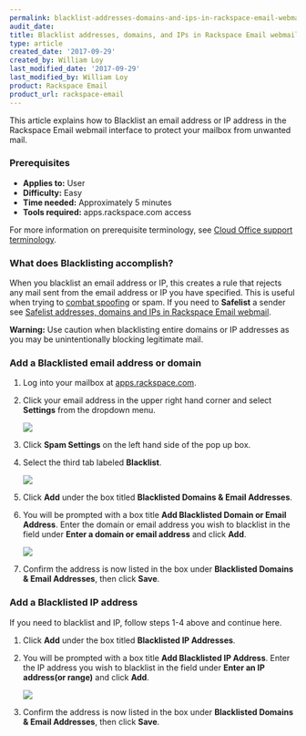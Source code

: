 ```yaml
---
permalink: blacklist-addresses-domains-and-ips-in-rackspace-email-webmail/
audit_date:
title: Blacklist addresses, domains, and IPs in Rackspace Email webmail
type: article
created_date: '2017-09-29'
created_by: William Loy
last_modified_date: '2017-09-29'
last_modified_by: William Loy
product: Rackspace Email
product_url: rackspace-email
---
```


This article explains how to Blacklist an email address or IP address in the Rackspace Email webmail interface to protect your mailbox from unwanted mail.

### Prerequisites

- **Applies to:** User
- **Difficulty:** Easy
- **Time needed:** Approximately 5 minutes
- **Tools required:**  apps.rackspace.com access

For more information on prerequisite terminology, see [Cloud Office support terminology](/how-to/cloud-office-support-terminology).

### What does Blacklisting accomplish?

When you blacklist an email address or IP, this creates a rule that rejects any mail sent from the email address or IP you have specified. This is useful when trying to [combat spoofing](/how-to/email-spoofing-explained) or spam. If you need to **Safelist** a sender see [Safelist addresses, domains and IPs in Rackspace Email webmail](/how-to/safelist-addresses-domains-and-ips-in-rackspace-email-webmail).

**Warning:** Use caution when blacklisting entire domains or IP addresses as you may be unintentionally blocking legitimate mail.

### Add a Blacklisted email address or domain

1. Log into your mailbox at [apps.rackspace.com](https://apps.rackspace.com).

2. Click your email address in the upper right hand corner and select **Settings** from the dropdown menu.

    <img src="{% asset_path rackspace-email/blacklist-addresses-domains-and-ips-in-rackspace-email-webmail/blacklist_settings.png %}"/>

3. Click **Spam Settings** on the left hand side of the pop up box.

4. Select the third tab labeled **Blacklist**.

    <img src="{% asset_path rackspace-email/blacklist-addresses-domains-and-ips-in-rackspace-email-webmail/spam_settings.png %}"/>

5. Click **Add** under the box titled **Blacklisted Domains & Email Addresses**.

6. You will be prompted with a box title **Add Blacklisted Domain or Email Address**. Enter the domain or email address you wish to blacklist in the field under **Enter a domain or email address** and click **Add**.

    <img src="{% asset_path rackspace-email/blacklist-addresses-domains-and-ips-in-rackspace-email-webmail/add_blacklist.png %}"/>

7. Confirm the address is now listed in the box under **Blacklisted Domains & Email Addresses**, then click **Save**.

### Add a Blacklisted IP address

If you need to blacklist and IP, follow steps 1-4 above and continue here.

1. Click **Add** under the box titled **Blacklisted IP Addresses**.

2. You will be prompted with a box title **Add Blacklisted IP Address**. Enter the IP address you wish to blacklist in the field under **Enter an IP address(or range)** and click **Add**.

    <img src="{% asset_path rackspace-email/blacklist-addresses-domains-and-ips-in-rackspace-email-webmail/add_ip.png %}"/>

3. Confirm the address is now listed in the box under **Blacklisted Domains & Email Addresses**, then click **Save**.

